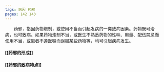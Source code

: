 ```yaml
---
tags: 病因 药邪
pages: 142 143
---
```

&emsp;&emsp;药邪，指因药物炮制，或使用不当而引起发病的一类致病因素。药物既可治病，也可致病。如果药物炮制不当，或医生不熟悉药物的性味、用量、配伍禁忌而使用不当，或患者不遵医嘱而误服某些药物等，均可引起疾病发生。

#### [[药邪的形成]]
#### [[药邪的致病特点]]